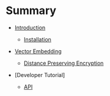 # Summary

- [Introduction](./introduction/introduction.md)
    - [Installation](./introduction/installation.md)

- [Vector Embedding](./embedding/vector-embedding.md)
    - [Distance Preserving Encryption](./embedding/distance-preserving.md)

- [Developer Tutorial]
    - [API]()

